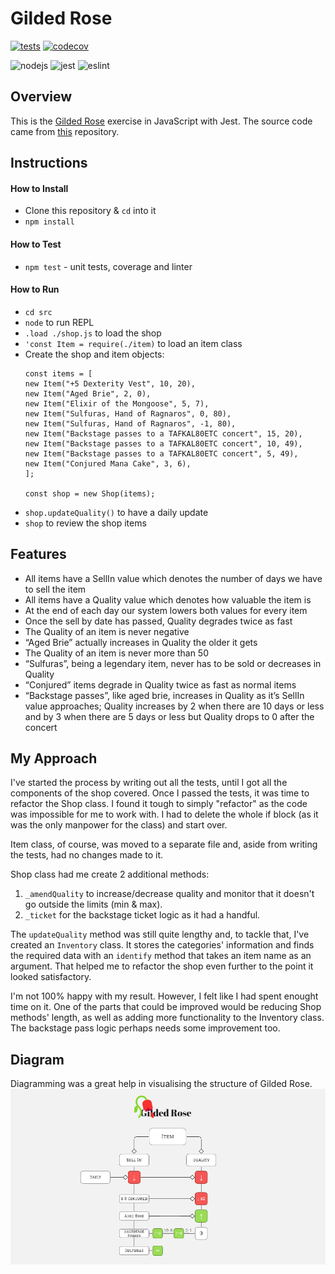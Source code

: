 # Gilded Rose

[![tests](https://github.com/ruiined/bank-tech-test/actions/workflows/main.yml/badge.svg)](https://github.com/ruiined/gilded-rose/actions/workflows/main.yml)
[![codecov](https://codecov.io/gh/ruiined/gilded-rose/branch/main/graph/badge.svg?token=aIfxAcpoTI)](https://codecov.io/gh/ruiined/gilded-rose)

![nodejs](https://img.shields.io/badge/npm-8.7.0-blue?logo=npm)
![jest](https://img.shields.io/badge/jest-28.0.0-blue?logo=jest)
![eslint](https://img.shields.io/badge/eslint-8.14.0-blue?logo=eslint)

## Overview

This is the [Gilded Rose](http://iamnotmyself.com/2011/02/14/refactor-this-the-gilded-rose-kata/) exercise in JavaScript with Jest. The source code came from [this](https://github.com/emilybache/GildedRose-Refactoring-Kata) repository.

## Instructions

#### How to Install

- Clone this repository & `cd` into it
- `npm install`

#### How to Test

- `npm test` - unit tests, coverage and linter

#### How to Run
- `cd src`
- `node` to run REPL
- `.load ./shop.js` to load the shop
- `'const Item = require(./item)` to load an item class
- Create the shop and item objects:
  ```
  const items = [
  new Item("+5 Dexterity Vest", 10, 20),
  new Item("Aged Brie", 2, 0),
  new Item("Elixir of the Mongoose", 5, 7),
  new Item("Sulfuras, Hand of Ragnaros", 0, 80),
  new Item("Sulfuras, Hand of Ragnaros", -1, 80),
  new Item("Backstage passes to a TAFKAL80ETC concert", 15, 20),
  new Item("Backstage passes to a TAFKAL80ETC concert", 10, 49),
  new Item("Backstage passes to a TAFKAL80ETC concert", 5, 49),
  new Item("Conjured Mana Cake", 3, 6),
  ];

  const shop = new Shop(items);
  ```
- `shop.updateQuality()` to have a daily update
- `shop` to review the shop items

## Features

- All items have a SellIn value which denotes the number of days we have to sell the item
- All items have a Quality value which denotes how valuable the item is
- At the end of each day our system lowers both values for every item
- Once the sell by date has passed, Quality degrades twice as fast
- The Quality of an item is never negative
- “Aged Brie” actually increases in Quality the older it gets
- The Quality of an item is never more than 50
- “Sulfuras”, being a legendary item, never has to be sold or decreases in Quality
- “Conjured” items degrade in Quality twice as fast as normal items
- “Backstage passes”, like aged brie, increases in Quality as it’s SellIn value approaches; Quality increases by 2 when there are 10 days or less and by 3 when there are 5 days or less but Quality drops to 0 after the concert

## My Approach

I've started the process by writing out all the tests, until I got all the components of the shop covered. Once I passed the tests, it was time to refactor the Shop class. I found it tough to simply "refactor" as the code was impossible for me to work with. I had to delete the whole if block (as it was the only manpower for the class) and start over.

Item class, of course, was moved to a separate file and, aside from writing the tests, had no changes made to it.

Shop class had me create 2 additional methods:
  1. `_amendQuality` to increase/decrease quality and monitor that it doesn't go outside the limits (min & max).
  2. `_ticket` for the backstage ticket logic as it had a handful.

The `updateQuality` method was still quite lengthy and, to tackle that, I've created an `Inventory` class. It stores the categories' information and finds the required data with an `identify` method that takes an item name as an argument. That helped me to refactor the shop even further to the point it looked satisfactory.

I'm not 100% happy with my result. However, I felt like I had spent enought time on it. One of the parts that could be improved would be reducing Shop methods' length, as well as adding more functionality to the Inventory class. The backstage pass logic perhaps needs some improvement too.

## Diagram

Diagramming was a great help in visualising the structure of Gilded Rose.
![Gilded Rose Diagram](/images/gilded-rose-diagram.jpg)
